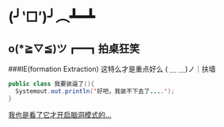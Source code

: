 (╯‵□′)╯︵┻━┻
====
o(*≧▽≦)ツ┏━┓拍桌狂笑
-----
###IE(formation Extraction)  这特么才是重点好么  ( ＿ ＿)ノ｜扶墙
```Java
public class 我要装逼了(){
  Systemout.out.println('好吧，我装不下去了....');
}
```
[我也是看了它才开启脑洞模式的...](http://blog.csdn.net/kaitiren/article/details/38513715)
